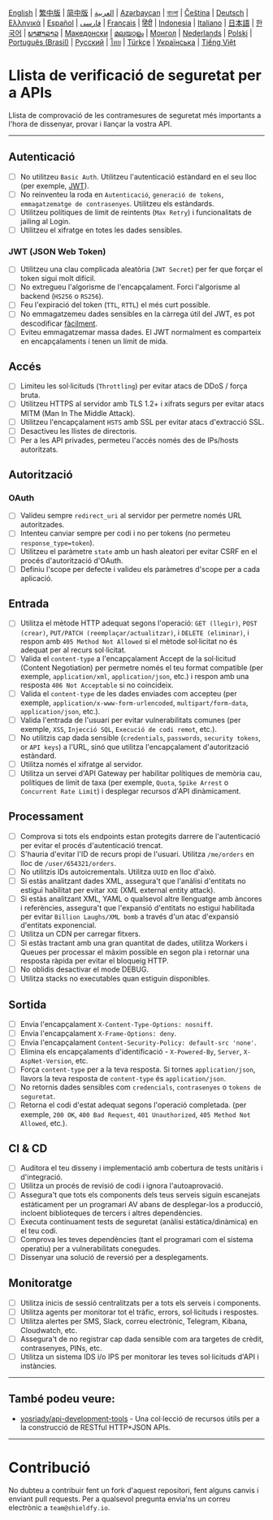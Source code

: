 [English](./README.md) | [繁中版](./README-tw.md) | [简中版](./README-zh.md) | [العربية](./README-ar.md) | [Azərbaycan](./README-az.md) | [বাংলা](./README-bn.md) | [Čeština](./README-cs.md) | [Deutsch](./README-de.md) | [Ελληνικά](./README-el.md) | [Español](./README-es.md) | [فارسی](./README-fa.md) | [Français](./README-fr.md) | [हिंदी](./README-hi.md) | [Indonesia](./README-id.md) | [Italiano](./README-it.md) | [日本語](./README-ja.md) | [한국어](./README-ko.md) | [ພາສາລາວ](./README-lo.md) | [Македонски](./README-mk.md) | [മലയാളം](./README-ml.md) | [Монгол](./README-mn.md) | [Nederlands](./README-nl.md) | [Polski](./README-pl.md) | [Português (Brasil)](./README-pt_BR.md) | [Русский](./README-ru.md) | [ไทย](./README-th.md) | [Türkçe](./README-tr.md) | [Українська](./README-uk.md) | [Tiếng Việt](./README-vi.md)

# Llista de verificació de seguretat per a APIs

Llista de comprovació de les contramesures de seguretat més importants a l'hora de dissenyar, provar i llançar la vostra API.

---

## Autenticació

- [ ] No utilitzeu `Basic Auth`. Utilitzeu l'autenticació estàndard en el seu lloc (per exemple, [JWT](https://jwt.io/)).
- [ ] No reinventeu la roda en `Autenticació`, `generació de tokens`, `emmagatzematge de contrasenyes`. Utilitzeu els estàndards.
- [ ] Utilitzeu polítiques de límit de reintents (`Max Retry`) i funcionalitats de jailing al Login.
- [ ] Utilitzeu el xifratge en totes les dades sensibles.

### JWT (JSON Web Token)

- [ ] Utilitzeu una clau complicada aleatòria (`JWT Secret`) per fer que forçar el token sigui molt difícil.
- [ ] No extregueu l'algorisme de l'encapçalament. Forci l'algorisme al backend (`HS256` o `RS256`).
- [ ] Feu l'expiració del token (`TTL`, `RTTL`) el més curt possible.
- [ ] No emmagatzemeu dades sensibles en la càrrega útil del JWT, es pot descodificar [fàcilment](https://jwt.io/#debugger-io).
- [ ] Eviteu emmagatzemar massa dades. El JWT normalment es comparteix en encapçalaments i tenen un límit de mida.

## Accés

- [ ] Limiteu les sol·licituds (`Throttling`) per evitar atacs de DDoS / força bruta.
- [ ] Utilitzeu HTTPS al servidor amb TLS 1.2+ i xifrats segurs per evitar atacs MITM (Man In The Middle Attack).
- [ ] Utilitzeu l'encapçalament `HSTS` amb SSL per evitar atacs d'extracció SSL.
- [ ] Desactiveu les llistes de directoris.
- [ ] Per a les API privades, permeteu l'accés només des de IPs/hosts autoritzats.

## Autorització

### OAuth

- [ ] Valideu sempre `redirect_uri` al servidor per permetre només URL autoritzades.
- [ ] Intenteu canviar sempre per codi i no per tokens (no permeteu `response_type=token`).
- [ ] Utilitzeu el paràmetre `state` amb un hash aleatori per evitar CSRF en el procés d'autorització d'OAuth.
- [ ] Definiu l'scope per defecte i valideu els paràmetres d'scope per a cada aplicació.

## Entrada

- [ ] Utilitza el mètode HTTP adequat segons l'operació: `GET (llegir)`, `POST (crear)`, `PUT/PATCH (reemplaçar/actualitzar)`, i `DELETE (eliminar)`, i respon amb `405 Method Not Allowed` si el mètode sol·licitat no és adequat per al recurs sol·licitat.
- [ ] Valida el `content-type` a l'encapçalament Accept de la sol·licitud (Content Negotiation) per permetre només el teu format compatible (per exemple, `application/xml`, `application/json`, etc.) i respon amb una resposta `406 Not Acceptable` si no coincideix.
- [ ] Valida el `content-type` de les dades enviades com accepteu (per exemple, `application/x-www-form-urlencoded`, `multipart/form-data`, `application/json`, etc.).
- [ ] Valida l'entrada de l'usuari per evitar vulnerabilitats comunes (per exemple, `XSS`, `Injecció SQL`, `Execució de codi remot`, etc.).
- [ ] No utilitzis cap dada sensible (`credentials`, `passwords`, `security tokens`, or `API keys`) a l'URL, sinó que utilitza l'encapçalament d'autorització estàndard.
- [ ] Utilitza només el xifratge al servidor.
- [ ] Utilitza un servei d'API Gateway per habilitar polítiques de memòria cau, polítiques de límit de taxa (per exemple, `Quota`, `Spike Arrest` o `Concurrent Rate Limit`) i desplegar recursos d'API dinàmicament.

## Processament

- [ ] Comprova si tots els endpoints estan protegits darrere de l'autenticació per evitar el procés d'autenticació trencat.
- [ ] S'hauria d'evitar l'ID de recurs propi de l'usuari. Utilitza `/me/orders` en lloc de `/user/654321/orders`.
- [ ] No utilitzis IDs autoicrementals. Utilitza `UUID` en lloc d'això.
- [ ] Si estàs analitzant dades XML, assegura't que l'anàlisi d'entitats no estigui habilitat per evitar `XXE` (XML external entity attack).
- [ ] Si estàs analitzant XML, YAML o qualsevol altre llenguatge amb àncores i referències, assegura't que l'expansió d'entitats no estigui habilitada per evitar `Billion Laughs/XML bomb` a través d'un atac d'expansió d'entitats exponencial.
- [ ] Utilitza un CDN per carregar fitxers.
- [ ] Si estàs tractant amb una gran quantitat de dades, utilitza Workers i Queues per processar el màxim possible en segon pla i retornar una resposta ràpida per evitar el bloqueig HTTP.
- [ ] No oblidis desactivar el mode DEBUG.
- [ ] Utilitza stacks no executables quan estiguin disponibles.

## Sortida

- [ ] Envia l'encapçalament `X-Content-Type-Options: nosniff`.
- [ ] Envia l'encapçalament `X-Frame-Options: deny`.
- [ ] Envia l'encapçalament `Content-Security-Policy: default-src 'none'`.
- [ ] Elimina els encapçalaments d'identificació - `X-Powered-By`, `Server`, `X-AspNet-Version`, etc.
- [ ] Força `content-type` per a la teva resposta. Si tornes `application/json`, llavors la teva resposta de `content-type` és `application/json`.
- [ ] No retornis dades sensibles com `credencials`, `contrasenyes` o `tokens de seguretat`.
- [ ] Retorna el codi d'estat adequat segons l'operació completada. (per exemple, `200 OK`, `400 Bad Request`, `401 Unauthorized`, `405 Method Not Allowed`, etc.).

## CI & CD

- [ ] Auditora el teu disseny i implementació amb cobertura de tests unitàris i d'integració.
- [ ] Utilitza un procés de revisió de codi i ignora l'autoaprovació.
- [ ] Assegura't que tots els components dels teus serveis siguin escanejats estàticament per un programari AV abans de desplegar-los a producció, incloent biblioteques de tercers i altres dependències.
- [ ] Executa contínuament tests de seguretat (anàlisi estàtica/dinàmica) en el teu codi.
- [ ] Comprova les teves dependències (tant el programari com el sistema operatiu) per a vulnerabilitats conegudes.
- [ ] Dissenyar una solució de reversió per a desplegaments.

## Monitoratge

- [ ] Utilitza inicis de sessió centralitzats per a tots els serveis i components.
- [ ] Utilitza agents per monitorar tot el tràfic, errors, sol·licituds i respostes.
- [ ] Utilitza alertes per SMS, Slack, correu electrònic, Telegram, Kibana, Cloudwatch, etc.
- [ ] Assegura't de no registrar cap dada sensible com ara targetes de crèdit, contrasenyes, PINs, etc.
- [ ] Utilitza un sistema IDS i/o IPS per monitorar les teves sol·licituds d'API i instàncies.

---

## També podeu veure:

- [yosriady/api-development-tools](https://github.com/yosriady/api-development-tools) - Una col·lecció de recursos útils per a la construcció de RESTful HTTP+JSON APIs.

---

# Contribució

No dubteu a contribuir fent un fork d'aquest repositori, fent alguns canvis i enviant pull requests. Per a qualsevol pregunta envia'ns un correu electrònic a `team@shieldfy.io`.
